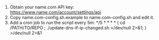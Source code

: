 1. Obtain your name.com API key: https://www.name.com/account/settings/api
2. Copy name.com-config.sh.example to name.com-config.sh and edit it.
3. Add a cron job to run the script every 5m:
    */5 * * * * ( cd /PATH/TO/REPO ; ./update-dns-if-ip-changed.sh >/dev/null 2>&1; ) >/dev/null 2>&1

